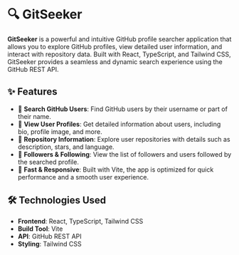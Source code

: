 # 🔍 GitSeeker

**GitSeeker** is a powerful and intuitive GitHub profile searcher application that allows you to explore GitHub profiles, view detailed user information, and interact with repository data. Built with React, TypeScript, and Tailwind CSS, GitSeeker provides a seamless and dynamic search experience using the GitHub REST API.

## ✨ Features

- 🔎 **Search GitHub Users**: Find GitHub users by their username or part of their name.
- 📄 **View User Profiles**: Get detailed information about users, including bio, profile image, and more.
- 📂 **Repository Information**: Explore user repositories with details such as description, stars, and language.
- 👥 **Followers & Following**: View the list of followers and users followed by the searched profile.
- 🚀 **Fast & Responsive**: Built with Vite, the app is optimized for quick performance and a smooth user experience.

## 🛠️ Technologies Used

- **Frontend**: React, TypeScript, Tailwind CSS
- **Build Tool**: Vite
- **API**: GitHub REST API
- **Styling**: Tailwind CSS
